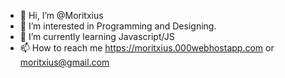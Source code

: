 - 👋 Hi, I’m @Moritxius
- 👀 I’m interested in Programming and Designing.
- 🌱 I’m currently learning Javascript/JS
- 📫 How to reach me https://moritxius.000webhostapp.com or moritxius@gmail.com

<!---
Moritxius/Moritxius is a ✨ special ✨ repository because its `README.md` (this file) appears on your GitHub profile.
You can click the Preview link to take a look at your changes.
--->
